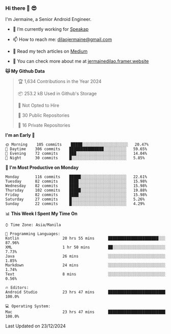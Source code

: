 ### Hi there 👋 😎
I'm Jermaine, a Senior Android Engineer.

- 🔭 I’m currently working for [Speakap](https://www.speakap.com/)

- 📫 How to reach me: dilaojermaine@gmail.com

- 📖 Read my tech articles on [Medium](https://jermainedilao.medium.com/)

- 👀 You can check more about me at [jermainedilao.framer.website](https://jermainedilao.framer.website)

<!--
**jermainedilao/jermainedilao** is a ✨ _special_ ✨ repository because its `README.md` (this file) appears on your GitHub profile.

Here are some ideas to get you started:

- 🔭 I’m currently working on ...
- 🌱 I’m currently learning ...
- 👯 I’m looking to collaborate on ...
- 🤔 I’m looking for help with ...
- 💬 Ask me about ...
- 📫 How to reach me: ...
- 😄 Pronouns: ...
- ⚡ Fun fact: ...
-->

<!--START_SECTION:waka-->
**🐱 My Github Data** 

> 🏆 1,634 Contributions in the Year 2024
 > 
> 📦 253.2 kB Used in Github's Storage 
 > 
> 🚫 Not Opted to Hire
 > 
> 📜 30 Public Repositories 
 > 
> 🔑 16 Private Repositories  
 > 
**I'm an Early 🐤** 

```text
🌞 Morning    105 commits    █████░░░░░░░░░░░░░░░░░░░░   20.47% 
🌆 Daytime    306 commits    ███████████████░░░░░░░░░░   59.65% 
🌃 Evening    72 commits     ███░░░░░░░░░░░░░░░░░░░░░░   14.04% 
🌙 Night      30 commits     █░░░░░░░░░░░░░░░░░░░░░░░░   5.85%

```
📅 **I'm Most Productive on Monday** 

```text
Monday       116 commits    █████░░░░░░░░░░░░░░░░░░░░   22.61% 
Tuesday      82 commits     ████░░░░░░░░░░░░░░░░░░░░░   15.98% 
Wednesday    82 commits     ████░░░░░░░░░░░░░░░░░░░░░   15.98% 
Thursday     102 commits    █████░░░░░░░░░░░░░░░░░░░░   19.88% 
Friday       82 commits     ████░░░░░░░░░░░░░░░░░░░░░   15.98% 
Saturday     27 commits     █░░░░░░░░░░░░░░░░░░░░░░░░   5.26% 
Sunday       22 commits     █░░░░░░░░░░░░░░░░░░░░░░░░   4.29%

```


📊 **This Week I Spent My Time On** 

```text
⌚︎ Time Zone: Asia/Manila

💬 Programming Languages: 
Kotlin                   20 hrs 55 mins      ██████████████████████░░░   87.96% 
XML                      1 hr 50 mins        ██░░░░░░░░░░░░░░░░░░░░░░░   7.73% 
Java                     26 mins             ░░░░░░░░░░░░░░░░░░░░░░░░░   1.85% 
Markdown                 24 mins             ░░░░░░░░░░░░░░░░░░░░░░░░░   1.74% 
Text                     8 mins              ░░░░░░░░░░░░░░░░░░░░░░░░░   0.56%

🔥 Editors: 
Android Studio           23 hrs 47 mins      █████████████████████████   100.0%

💻 Operating System: 
Mac                      23 hrs 47 mins      █████████████████████████   100.0%

```


 Last Updated on 23/12/2024
<!--END_SECTION:waka-->
